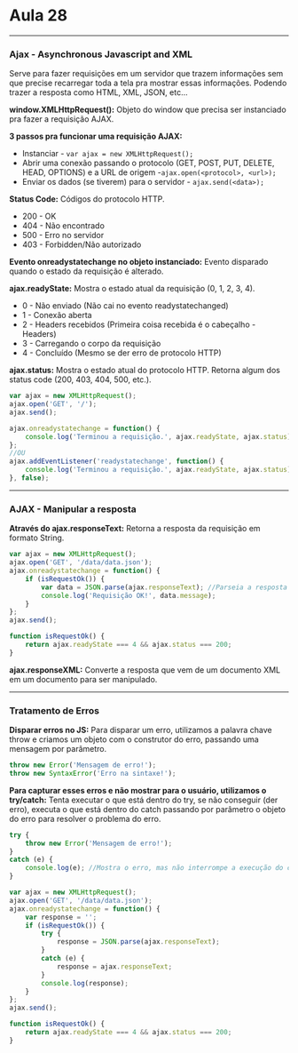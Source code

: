 # Aula 28

---
### Ajax - Asynchronous Javascript and XML
Serve para fazer requisições em um servidor que trazem informações sem que precise recarregar toda a tela pra mostrar essas informações. Podendo trazer a resposta como HTML, XML, JSON, etc...

**window.XMLHttpRequest():** Objeto do window que precisa ser instanciado pra fazer a requisição AJAX.

**3 passos pra funcionar uma requisição AJAX:**
- Instanciar - `var ajax = new XMLHttpRequest();`
- Abrir uma conexão passando o protocolo (GET, POST, PUT, DELETE, HEAD, OPTIONS) e a URL de origem -`ajax.open(<protocol>, <url>);`
- Enviar os dados (se tiverem) para o servidor - `ajax.send(<data>);`

**Status Code:** Códigos do protocolo HTTP.
- 200 - OK
- 404 - Não encontrado
- 500 - Erro no servidor
- 403 - Forbidden/Não autorizado

**Evento onreadystatechange no objeto instanciado:** Evento disparado quando o estado da requisição é alterado.

**ajax.readyState:** Mostra o estado atual da requisição (0, 1, 2, 3, 4).
- 0 - Não enviado (Não cai no evento readystatechanged)
- 1 - Conexão aberta
- 2 - Headers recebidos (Primeira coisa recebida é o cabeçalho - Headers)
- 3 - Carregando o corpo da requisição
- 4 - Concluído (Mesmo se der erro de protocolo HTTP)

**ajax.status:** Mostra o estado atual do protocolo HTTP. Retorna algum dos status code (200, 403, 404, 500, etc.).
```javascript
var ajax = new XMLHttpRequest();
ajax.open('GET', '/');
ajax.send();

ajax.onreadystatechange = function() {
    console.log('Terminou a requisição.', ajax.readyState, ajax.status);
};
//OU
ajax.addEventListener('readystatechange', function() {
    console.log('Terminou a requisição.', ajax.readyState, ajax.status);
}, false);
```


---
### AJAX - Manipular a resposta
**Através do ajax.responseText:** Retorna a resposta da requisição em formato String.
```javascript
var ajax = new XMLHttpRequest();
ajax.open('GET', '/data/data.json');
ajax.onreadystatechange = function() {
    if (isRequestOk()) {
        var data = JSON.parse(ajax.responseText); //Parseia a resposta da requisição
        console.log('Requisição OK!', data.message);
    }
};
ajax.send();

function isRequestOk() {
    return ajax.readyState === 4 && ajax.status === 200;
}
```

**ajax.responseXML:** Converte a resposta que vem de um documento XML em um documento para ser manipulado.

---
### Tratamento de Erros
**Disparar erros no JS:** Para disparar um erro, utilizamos a palavra chave throw e criamos um objeto com o construtor do erro, passando uma mensagem por parâmetro.
```javascript
throw new Error('Mensagem de erro!');
throw new SyntaxError('Erro na sintaxe!');
```

**Para capturar esses erros e não mostrar para o usuário, utilizamos o try/catch:** Tenta executar o que está dentro do try, se não conseguir (der erro), executa o que está dentro do catch passando por parâmetro o objeto do erro para resolver o problema do erro.
```javascript
try {
    throw new Error('Mensagem de erro!');
}
catch (e) {
    console.log(e); //Mostra o erro, mas não interrompe a execução do código
}
```

```javascript
var ajax = new XMLHttpRequest();
ajax.open('GET', '/data/data.json');
ajax.onreadystatechange = function() {
    var response = '';
    if (isRequestOk()) {
        try {
            response = JSON.parse(ajax.responseText);
        }
        catch (e) {
            response = ajax.responseText;
        }
        console.log(response);
    }
};
ajax.send();

function isRequestOk() {
    return ajax.readyState === 4 && ajax.status === 200;
}
```
